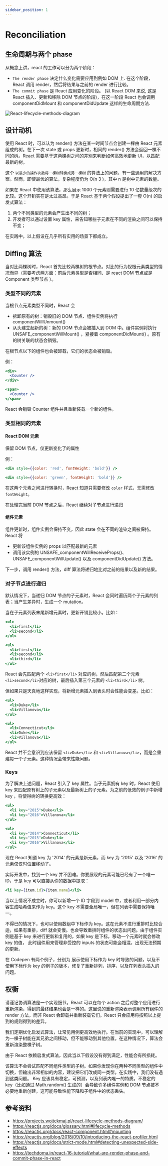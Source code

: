 ```yaml
---
sidebar_position: 1
---
```


# Reconciliation

## 生命周期与两个 phase

从概念上讲，react 的工作可以分为两个阶段：

- `The render phase` 决定什么变化需要应用到例如 DOM 上. 在这个阶段，React 调用 render，然后将结果与之前的 render 进行比较。
- `The commit phase` 是 React 应用变化的阶段。 (以 React DOM 来说, 这是 React 插入、更新和移除 DOM 节点的阶段)，在这一阶段 React 也会调用 componentDidMount 和 componentDidUpdate 这样的生命周期方法.



![React-lifecycle-methods-diagram](React-lifecycle-methods-diagram.svg)

## 设计动机

使用 React 时，可以认为 render() 方法在某一时间节点会创建一棵由 React 元素组成的树。在下一次 state 或 props 更新时，相同的 render() 方法会返回一棵不同的树。React 需要基于这两棵树之间的差别来判断如何高效地更新 UI，以匹配最新的树。

这个 `以最少的操作次数将一棵树转换成另一棵树` 的算法上的问题，有一些通用的解决方案。然而，即使最优的算法，复杂程度仍为 O(n 3 )，其中 n 是树中元素的数量。

如果在 React 中使用该算法，那么展示 1000 个元素则需要进行 10 亿数量级次的比较。这个开销实在是太过高昂。于是 React 基于两个假设提出了一套 O(n) 的启发式算法：

1. 两个不同类型的元素会产生出不同的树；
2. 开发者可以通过设置 key 属性，来告知哪些子元素在不同的渲染之间可以保持不变；

在实践中，以上假设在几乎所有实用的场景下都成立。

## Diffing 算法

当对比两棵树时，React 首先比较两棵树的根节点。对比的行为视根元素类型的情况而异（需要考虑两方面：前后元素类型是否相同、是 react DOM 节点或是 Component 类型节点 ）。

### 类型不同的元素

当根节点元素类型不同时，React 会

- 拆卸原有的树：销毁旧的 DOM 节点、组件实例将执行 componentWillUnmount()
- 从头建立起新的树：新的 DOM 节点会被插入到 DOM 中。组件实例将执行 UNSAFE_componentWillMount() ，紧接着 componentDidMount() 。原有的树关联的状态会销毁。

在根节点以下的组件也会被卸载，它们的状态会被销毁。

例：

```jsx
<div>
  <Counter />
</div>

<span>
  <Counter />
</span>
```

React 会销毁 Counter 组件并且重新装载一个新的组件。

### 类型相同的元素

#### React DOM 元素

保留 DOM 节点，仅更新变化了的属性

例：

```jsx
<div style={{color: 'red', fontWeight: 'bold'}} />

<div style={{color: 'green', fontWeight: 'bold'}} />
```

在这两个元素之间进行转换时，React 知道只需要修改 `color` 样式，无需修改 `fontWeight`。

在处理完当前 DOM 节点之后，React 继续对子节点进行递归

#### 组件元素

组件更新时，组件实例会保持不变，因此 state 会在不同的渲染之间被保持。
React 将

- 更新该组件实例的 props 以匹配最新的元素
- 调用该实例的 UNSAFE_componentWillReceiveProps()、UNSAFE_componentWillUpdate() 以及 componentDidUpdate() 方法。

下一步，调用 render() 方法，diff 算法将递归地比对之前的结果以及新的结果。

### 对子节点进行递归

默认情况下，当递归 DOM 节点的子元素时，React 会同时遍历两个子元素的列表；当产生差异时，生成一个 mutation。

当在子元素列表末尾新增元素时，更新开销比较小。比如：

```jsx
<ul>
  <li>first</li>
  <li>second</li>
</ul>

<ul>
  <li>first</li>
  <li>second</li>
  <li>third</li>
</ul>
```

React 会先匹配两个 `<li>first</li>` 对应的树，然后匹配第二个元素 `<li>second</li>`对应的树，最后插入第三个元素的 `<li>third</li>` 树。

但如果只是天真地这样实现，将新增元素插入到表头时会性能会变差。比如：

```jsx
<ul>
  <li>Duke</li>
  <li>Villanova</li>
</ul>

<ul>
  <li>Connecticut</li>
  <li>Duke</li>
  <li>Villanova</li>
</ul>
```

React 并不会意识到应该保留 `<li>Duke</li>` 和 `<li>Villanova</li>`，而是会重建每一个子元素。这种情况会带来性能问题。

### Keys

为了解决上述问题，React 引入了 key 属性。当子元素拥有 key 时，React 使用 key 来匹配原有树上的子元素以及最新树上的子元素。为之前的低效的例子中新增 key ，将使得树的转换更高效：

```jsx
<ul>
  <li key="2015">Duke</li>
  <li key="2016">Villanova</li>
</ul>

<ul>
  <li key="2014">Connecticut</li>
  <li key="2015">Duke</li>
  <li key="2016">Villanova</li>
</ul>
```

现在 React 知道 key 为 '2014' 的元素是新元素，而 key 为 '2015' 以及 '2016' 的元素仅仅时位置移动了。

实际开发中，找到一个 key 并不困难。你要展现的元素可能已经有了一个唯一 ID，于是 key 可以直接从你的数据中提取：

```jsx
<li key={item.id}>{item.name}</li>
```

当以上情况不成立时，你可以新增一个 ID 字段到 model 中，或者利用一部分内容生成哈希值来作为 key。这个 key 不需要全局唯一，但在列表中需要保持唯一。

不得已的情况下，也可以使用数组中下标作为 key。这在元素不进行重排时比较合适，如果有重排，diff 就会变慢。也会导致重排时组件的状态出问题。由于组件实例是基于 key 来进行更新和复用的，如果 key 是下标，移动一个元素时就会修改 key 的值，
此时组件用来管理非受控的 inputs 的状态可能会相混，出现无法预期的更新。

在 Codepen 有两个例子，分别为 展示使用下标作为 key 时导致的问题，以及不使用下标作为 key 的例子的版本，修复了重新排列，排序，以及在列表头插入的问题。

## 权衡

请谨记协调算法是一个实现细节。React 可以在每个 action 之后对整个应用进行重新渲染，得到的最终结果也会是一样的。这里说的重新渲染表示调用所有组件的 render 方法，而非 React 会卸载并重新装载它们。React 只会应用将按照以上提到的规则得到的差异。

我们定期优化启发式算法，让常见用例更高效地执行。在当前的实现中，可以理解为一棵子树能在其兄弟之间移动，但不能移动到其他位置。在这种情况下，算法会重新渲染整棵子树。

由于 React 依赖启发式算法，因此当以下假设没有得到满足，性能会有所损耗。

该算法不会尝试匹配不同组件类型的子树。如果你发现你在两种不同类型的组件中切换，但输出非常相似的内容，建议把它们改成同一类型。在实践中，我们没有遇到这类问题。
Key 应该具有稳定，可预测，以及列表内唯一的特质。不稳定的 key（比如通过 Math.random() 生成的）会导致许多组件实例和 DOM 节点被不必要地重新创建，这可能导致性能下降和子组件中的状态丢失。


## 参考资料

- https://projects.wojtekmaj.pl/react-lifecycle-methods-diagram/
- https://reactjs.org/docs/glossary.html#lifecycle-methods
- https://reactjs.org/docs/react-component.html#mounting
- https://reactjs.org/blog/2018/09/10/introducing-the-react-profiler.html
- https://reactjs.org/docs/strict-mode.html#detecting-unexpected-side-effects
- https://techdoma.in/react-16-tutorial/what-are-render-phase-and-commit-phase-in-react